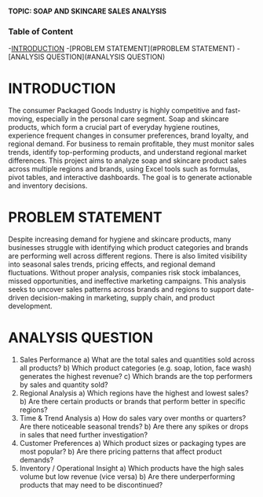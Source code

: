 #### TOPIC: SOAP AND SKINCARE SALES ANALYSIS
### Table of Content
-[INTRODUCTION](#INTRODUCTION)
-[PROBLEM STATEMENT](#PROBLEM STATEMENT)
-[ANALYSIS QUESTION](#ANALYSIS QUESTION)

# INTRODUCTION
The consumer Packaged Goods Industry is highly competitive and fast-moving, especially in the personal care segment. Soap and skincare products, which form a crucial part of everyday hygiene routines, experience frequent changes in consumer preferences, brand loyalty, and regional demand. For business to remain profitable, they must monitor sales trends, identify top-performing products, and understand regional market differences.
This project aims to analyze soap and skincare product sales across multiple regions and brands, using Excel tools such as formulas, pivot tables, and interactive dashboards. The goal is to generate actionable and inventory decisions.

# PROBLEM STATEMENT
Despite increasing demand for hygiene and skincare products, many businesses struggle with identifying which product categories and brands are performing well across different regions. There is also limited visibility into seasonal sales trends, pricing effects, and regional demand fluctuations. Without proper analysis, companies risk stock imbalances, missed opportunities, and ineffective marketing campaigns.
This analysis seeks to uncover sales patterns across brands and regions to support date-driven decision-making in marketing, supply chain, and product development.

# ANALYSIS QUESTION
1)	Sales Performance
a)	What are the total sales and quantities sold across all products?
b)	Which product categories (e.g. soap, lotion, face wash) generates the highest revenue?
c)	Which brands are the top performers by sales and quantity sold?
2)	Regional Analysis
a)	Which regions have the highest and lowest sales?
b)	Are there certain products or brands that perform better in specific regions?
3)	Time & Trend Analysis
a)	How do sales vary over months or quarters? Are there noticeable seasonal trends?
b)	Are there any spikes or drops in sales that need further investigation?
4)	Customer Preferences
a)	Which product sizes or packaging types are most popular?
b)	Are there pricing patterns that affect product demands?
5)	Inventory / Operational Insight
a)	Which products have the high sales volume but low revenue (vice versa)
b)	Are there underperforming products that may need to be discontinued?



